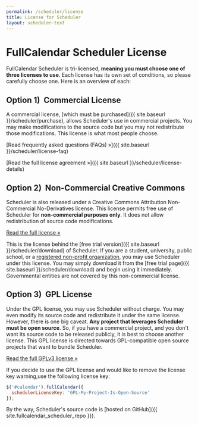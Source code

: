 ```yaml
---
permalink: /scheduler/license
title: License for Scheduler
layout: scheduler-text
---
```


# FullCalendar Scheduler License

FullCalendar Scheduler is tri-licensed, **meaning you must choose one of three licenses to use**. Each license has its own set of conditions, so please carefully choose one. Here is an overview of each:


## Option 1)&nbsp; Commercial License

A commercial license, [which must be purchased]({{ site.baseurl }}/scheduler/purchase), allows Scheduler's use in commercial projects. You may make modifications to the source code but you may not redistribute those modifications. This license is what most people choose.

[Read frequently asked questions (FAQs) &raquo;]({{ site.baseurl }}/scheduler/license-faq)

[Read the full license agreement &raquo;]({{ site.baseurl }}/scheduler/license-details)


## Option 2)&nbsp; Non-Commercial Creative Commons

Scheduler is also released under a Creative Commons Attribution Non-Commercial No-Derivatives license. This license permits free use of Scheduler for **non-commercial purposes only**. It does not allow redistribution of source code modifications.

[Read the full license &raquo;](https://creativecommons.org/licenses/by-nc-nd/4.0/)

This is the license behind the [free trial version]({{ site.baseurl }}/scheduler/download) of Scheduler. If you are a student, university, public school, or a [registered non-profit organization](https://en.wikipedia.org/wiki/Nonprofit_organization), you may use Scheduler under this license. You may simply download it from the [free trial page]({{ site.baseurl }}/scheduler/download) and begin using it immediately. Governmental entities are not covered by this non-commercial license.


## Option 3)&nbsp; GPL License

Under the GPL license, you may use Scheduler without charge. You may even modify its source code and redistribute it under the same license. However, there is one big caveat. **Any project that leverages Scheduler must be open source**. So, if you have a commercial project, and you don't want its source code to be released publicly, it is best to choose another license. This GPL license is directed towards GPL-compatible open source projects that want to bundle Scheduler.

[Read the full GPLv3 license &raquo;](http://www.gnu.org/licenses/gpl-3.0.en.html)

If you decide to use the GPL license and would like to remove the license key warning,use the following license key:

```js
$('#calendar').fullCalendar({
  schedulerLicenseKey: 'GPL-My-Project-Is-Open-Source'
});
```

By the way, Scheduler's source code is [hosted on GitHub]({{ site.fullcalendar_scheduler_repo }}).
